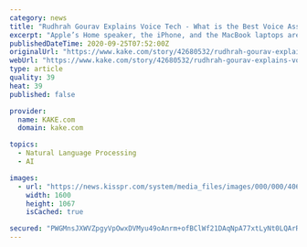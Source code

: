 ```yaml
---
category: news
title: "Rudhrah Gourav Explains Voice Tech - What is the Best Voice Assistant?"
excerpt: "Apple’s Home speaker, the iPhone, and the MacBook laptops are all compatible with Siri. While it doesn’t offer as great a voice recognition experience or as seamless an experience as Google Assistant, it’s decent. In fact, it’s gotten much better ..."
publishedDateTime: 2020-09-25T07:52:00Z
originalUrl: "https://www.kake.com/story/42680532/rudhrah-gourav-explains-voice-tech-45-what-is-the-best-voice-assistant"
webUrl: "https://www.kake.com/story/42680532/rudhrah-gourav-explains-voice-tech-45-what-is-the-best-voice-assistant"
type: article
quality: 39
heat: 39
published: false

provider:
  name: KAKE.com
  domain: kake.com

topics:
  - Natural Language Processing
  - AI

images:
  - url: "https://news.kisspr.com/system/media_files/images/000/000/406/original/www.Rudhrah.com.png"
    width: 1600
    height: 1067
    isCached: true

secured: "PWGMnsJXWVZpgyVpOwxDVMyu49oAnrm+ofBClWf21DAqNpA77xtLyNt0LQArRuWdmA5D8oIWvCrdPibYPlnPTx83nTJUz7/MxBfy/dGfNXS+KXIGEQ/9EcKt9L0BpLf1NM4tIc7gY1x7FJuySgFfZD7mblSovZMp7qNH1h+bhibp385l8bxcfig8tgu/Kb7j3vQ6nN0xtAMml30UDTWsdbYpIwPqtzEfam8B7Z3JI9w4f43360E7H++soWNJGldVAYFsQ770L8eP5YA8zKTG5O/1gELBiuoYcFCNMLUnKU9G3OWx6GoHfocDHh47uIxZyv0bDsOYFqLcAaTH3DP8AaKlpRlqM/TRb42i8zSr5Vo=;DWFBqHghnd3mAbeaJwTlDg=="
---
```


